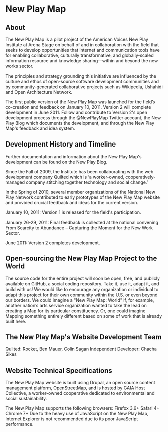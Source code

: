 New Play Map
============

About
------
The New Play Map is a pilot project of the American Voices New Play Institute at Arena Stage on behalf of and in collaboration with the field that seeks to develop opportunities that internet and communication tools have for enabling collaborative, culturally transformative, and globally-scaled information resource and knowledge sharing—within and beyond the new works sector.

The principles and strategy grounding this initiative are influenced by the culture and ethos of open-source software development communities and by community-generated collaborative projects such as Wikipedia, Ushahidi and Open Architecture Network.

The first public version of the New Play Map was launched for the field’s co-creation and feedback on January 10, 2011. Version 2 will complete development in June 2011. Follow and contribute to Version 2's open development process through the @NewPlayMap Twitter account, the New Play Blog which documents the development, and through the New Play Map's feedback and idea system.

Development History and Timeline
--------------------------------

Further documentation and information about the New Play Map's development can be found on the New Play Blog.

Since the Fall of 2009, the Institute has been collaborating with the web development company Quilted which is ‘a worker-owned, cooperatively-managed company stitching together technology and social change.’

In the Spring of 2010, several member organizations of the National New Play Network contributed to early prototypes of the New Play Map website and provided crucial feedback and ideas for the current version.

January 10, 2011: Version 1 is released for the field's participation.

January 26-29, 2011: Final feedback is collected at the national convening From Scarcity to Abundance – Capturing the Moment for the New Work Sector.

June 2011: Version 2 completes development.


Open-sourcing the New Play Map Project to the World
---------------------------------------------------

The source code for the entire project will soon be open, free, and publicly available on GitHub, a social coding repository. Take it, use it, adapt it, and build with us! We would like to encourage any organization or individual to adapt this project for their own community within the U.S. or even beyond our borders. We could imagine a "New Play Map: World" if, for example, another nation’s arts service organization wanted to take the lead on creating a Map for its particular constituency. Or, one could imagine Mapping something entirely different based on some of work that is already built here.

The New Play Map's Website Development Team
-------------------------------------------

Quilted: Rocket, Ben Mauer, Colin Sagan
Independent Developer: Chacha Sikes

Website Technical Specifications
--------------------------------

The New Play Map website is built using Drupal, an open source content management platform, OpenStreetMap, and is hosted by GAIA Host Collective, a worker-owned cooperative dedicated to environmental and social sustainability.

The New Play Map supports the following browsers:
Firefox 3.6+
Safari 4+
Chrome 7+
Due to the heavy use of JavaScript on the New Play Map, Internet Explorer is not recommended due to its poor JavaScript performance.